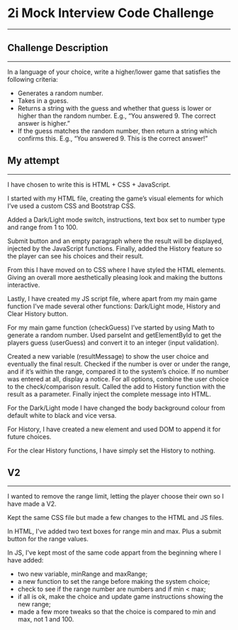 
# 2i Mock Interview Code Challenge

---

## Challenge Description

---

In a language of your choice, write a higher/lower game that satisfies the following criteria: 
*	Generates a random number. 
*	Takes in a guess. 
*	Returns a string with the guess and whether that guess is lower or higher than the random number. E.g., “You answered 9. The correct answer is higher.” 
*	If the guess matches the random number, then return a string which confirms this. E.g., “You answered 9. This is the correct answer!” 

## My attempt

---

I have chosen to write this is HTML + CSS + JavaScript.

I started with my HTML file, creating the game’s visual elements for which I’ve used a custom CSS and Bootstrap CSS.

Added a Dark/Light mode switch, instructions, text box set to number type and range from 1 to 100.

Submit button and an empty paragraph where the result will be displayed, injected by the JavaScript functions.
Finally, added the History feature so the player can see his choices and their result.

From this I have moved on to CSS where I have styled the HTML elements.
Giving an overall more aesthetically pleasing look and making the buttons interactive.

Lastly, I have created my JS script file, where apart from my main game function I’ve made several other functions: Dark/Light mode, History and Clear History button.

For my main game function (checkGuess) I’ve started by using Math to generate a random number.
Used parseInt and getElementById to get the players guess (userGuess) and convert it to an integer (input validation).

Created a new variable (resultMessage) to show the user choice and eventually the final result.
Checked if the number is over or under the range, and if it’s within the range, compared it to the system’s choice.
If no number was entered at all, display a notice.
For all options, combine the user choice to the check/comparison result.
Called the add to History function with the result as a parameter.
Finally inject the complete message into HTML.

For the Dark/Light mode I have changed the body background colour from default white to black and vice versa.

For History, I have created a new element and used DOM to append it for future choices.

For the clear History functions, I have simply set the History to nothing.

## V2

---

I wanted to remove the range limit, letting the player choose their own so I have made a V2.

Kept the same CSS file but made a few changes to the HTML and JS files.

In HTML, I've added two text boxes for range min and max.
Plus a submit button for the range values.

In JS, I've kept most of the same code appart from the beginning where I have added:
* two new variable, minRange and maxRange;
* a new function to set the range before making the system choice;
* check to see if the range number are numbers and if min < max;
* if all is ok, make the choice and update game instructions showing the new range;
* made a few more tweaks so that the choice is compared to min and max, not 1 and 100.

